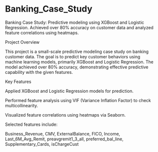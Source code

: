 # Banking_Case_Study
Banking Case Study: Predictive modeling using XGBoost and Logistic Regression. Achieved over 80% accuracy on customer data and analyzed feature correlations using heatmaps.

Project Overview

This project is a small-scale predictive modeling case study on banking customer data. The goal is to predict key customer behaviors using machine learning models, primarily XGBoost and Logistic Regression. The model achieved over 80% accuracy, demonstrating effective predictive capability with the given features.

Key Features

Applied XGBoost and Logistic Regression models for prediction.

Performed feature analysis using VIF (Variance Inflation Factor) to check multicollinearity.

Visualized feature correlations using heatmaps via Seaborn.

Selected features include:

Business_Revenue, CMV, ExternalBalance, FICO, Income, Last_6M_Avg_Remit, preavgremit1_3_all, preferred_bal_line, Supplementary_Cards, isChargeCust

